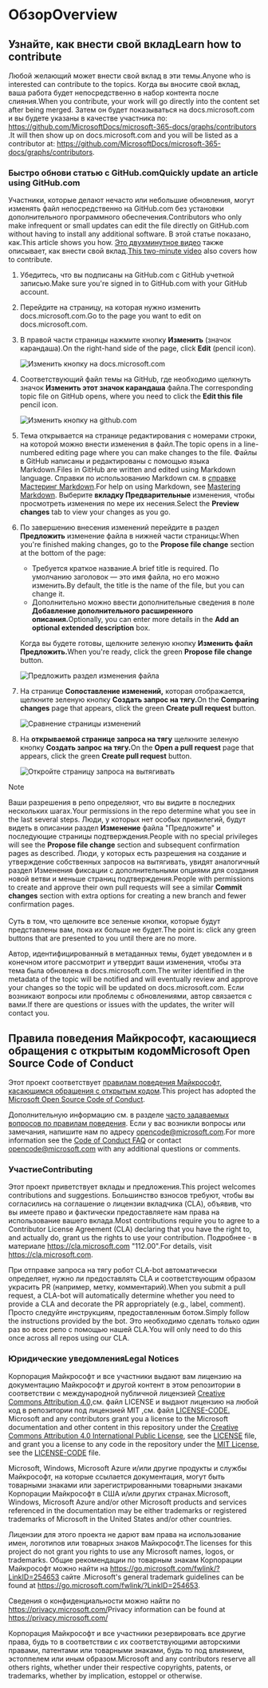 # <a name="overview"></a><span data-ttu-id="abfe0-101">Обзор</span><span class="sxs-lookup"><span data-stu-id="abfe0-101">Overview</span></span>

## <a name="learn-how-to-contribute"></a><span data-ttu-id="abfe0-102">Узнайте, как внести свой вклад</span><span class="sxs-lookup"><span data-stu-id="abfe0-102">Learn how to contribute</span></span>

<span data-ttu-id="abfe0-103">Любой желающий может внести свой вклад в эти темы.</span><span class="sxs-lookup"><span data-stu-id="abfe0-103">Anyone who is interested can contribute to the topics.</span></span> <span data-ttu-id="abfe0-104">Когда вы вносите свой вклад, ваша работа будет непосредственно в набор контента после слияния.</span><span class="sxs-lookup"><span data-stu-id="abfe0-104">When you contribute, your work will go directly into the content set after being merged.</span></span> <span data-ttu-id="abfe0-105">Затем он будет показываться на docs.microsoft.com и вы будете указаны в качестве участника по: <https://github.com/MicrosoftDocs/microsoft-365-docs/graphs/contributors> .</span><span class="sxs-lookup"><span data-stu-id="abfe0-105">It will then show up on docs.microsoft.com and you will be listed as a contributor at: <https://github.com/MicrosoftDocs/microsoft-365-docs/graphs/contributors>.</span></span>

### <a name="quickly-update-an-article-using-githubcom"></a><span data-ttu-id="abfe0-106">Быстро обнови статью с GitHub.com</span><span class="sxs-lookup"><span data-stu-id="abfe0-106">Quickly update an article using GitHub.com</span></span>

<span data-ttu-id="abfe0-107">Участники, которые делают нечасто или небольшие обновления, могут изменять файл непосредственно на GitHub.com без установки дополнительного программного обеспечения.</span><span class="sxs-lookup"><span data-stu-id="abfe0-107">Contributors who only make infrequent or small updates can edit the file directly on GitHub.com without having to install any additional software.</span></span> <span data-ttu-id="abfe0-108">В этой статье показано, как.</span><span class="sxs-lookup"><span data-stu-id="abfe0-108">This article shows you how.</span></span> <span data-ttu-id="abfe0-109">[Это двухминутное видео](https://www.microsoft.com/videoplayer/embed/RE1XQTG) также описывает, как внести свой вклад.</span><span class="sxs-lookup"><span data-stu-id="abfe0-109">[This two-minute video](https://www.microsoft.com/videoplayer/embed/RE1XQTG) also covers how to contribute.</span></span>

1. <span data-ttu-id="abfe0-110">Убедитесь, что вы подписаны на GitHub.com с GitHub учетной записью.</span><span class="sxs-lookup"><span data-stu-id="abfe0-110">Make sure you're signed in to GitHub.com with your GitHub account.</span></span>
2. <span data-ttu-id="abfe0-111">Перейдите на страницу, на которая нужно изменить docs.microsoft.com.</span><span class="sxs-lookup"><span data-stu-id="abfe0-111">Go to the page you want to edit on docs.microsoft.com.</span></span>
3. <span data-ttu-id="abfe0-112">В правой части страницы нажмите кнопку **Изменить** (значок карандаша).</span><span class="sxs-lookup"><span data-stu-id="abfe0-112">On the right-hand side of the page, click **Edit** (pencil icon).</span></span>

   ![Изменить кнопку на docs.microsoft.com](microsoft-365/media/quick-update-edit.png)

4. <span data-ttu-id="abfe0-114">Соответствующий файл темы на GitHub, где необходимо щелкнуть значок **Изменить этот значок карандаша** файла.</span><span class="sxs-lookup"><span data-stu-id="abfe0-114">The corresponding topic file on GitHub opens, where you need to click the **Edit this file** pencil icon.</span></span>

   ![Изменить кнопку на github.com](microsoft-365/media/quick-update-github.png)

5. <span data-ttu-id="abfe0-116">Тема открывается на странице редактирования с номерами строки, на которой можно внести изменения в файл.</span><span class="sxs-lookup"><span data-stu-id="abfe0-116">The topic opens in a line-numbered editing page where you can make changes to the file.</span></span> <span data-ttu-id="abfe0-117">Файлы в GitHub написаны и редактированы с помощью языка Markdown.</span><span class="sxs-lookup"><span data-stu-id="abfe0-117">Files in GitHub are written and edited using Markdown language.</span></span> <span data-ttu-id="abfe0-118">Справки по использованию Markdown см. в [справке Мастеринг Markdown](https://guides.github.com/features/mastering-markdown/).</span><span class="sxs-lookup"><span data-stu-id="abfe0-118">For help on using Markdown, see [Mastering Markdown](https://guides.github.com/features/mastering-markdown/).</span></span> <span data-ttu-id="abfe0-119">Выберите **вкладку Предварительные** изменения, чтобы просмотреть изменения по мере их несения.</span><span class="sxs-lookup"><span data-stu-id="abfe0-119">Select the **Preview changes** tab to view your changes as you go.</span></span>

6. <span data-ttu-id="abfe0-120">По завершению внесения изменений перейдите в раздел **Предложить** изменение файла в нижней части страницы:</span><span class="sxs-lookup"><span data-stu-id="abfe0-120">When you're finished making changes, go to the **Propose file change** section at the bottom of the page:</span></span>

   - <span data-ttu-id="abfe0-121">Требуется краткое название.</span><span class="sxs-lookup"><span data-stu-id="abfe0-121">A brief title is required.</span></span> <span data-ttu-id="abfe0-122">По умолчанию заголовок — это имя файла, но его можно изменить.</span><span class="sxs-lookup"><span data-stu-id="abfe0-122">By default, the title is the name of the file, but you can change it.</span></span>
   - <span data-ttu-id="abfe0-123">Дополнительно можно ввести дополнительные сведения в поле **Добавление дополнительного расширенного описания.**</span><span class="sxs-lookup"><span data-stu-id="abfe0-123">Optionally, you can enter more details in the **Add an optional extended description** box.</span></span>

   <span data-ttu-id="abfe0-124">Когда вы будете готовы, щелкните зеленую кнопку **Изменить файл Предложить.**</span><span class="sxs-lookup"><span data-stu-id="abfe0-124">When you're ready, click the green **Propose file change** button.</span></span>

   ![Предложить раздел изменения файла](microsoft-365/media/propose-file-change.png)

7. <span data-ttu-id="abfe0-126">На странице **Сопоставление изменений,** которая отображается, щелкните зеленую кнопку **Создать запрос на тягу.**</span><span class="sxs-lookup"><span data-stu-id="abfe0-126">On the **Comparing changes** page that appears, click the green **Create pull request** button.</span></span>

   ![Сравнение страницы изменений](microsoft-365/media/comparing-changes-page.png)

8. <span data-ttu-id="abfe0-128">На **открываемой странице запроса на тягу** щелкните зеленую кнопку **Создать запрос на тягу.**</span><span class="sxs-lookup"><span data-stu-id="abfe0-128">On the **Open a pull request** page that appears, click the green **Create pull request** button.</span></span>

   ![Откройте страницу запроса на вытягивать](microsoft-365/media/open-a-pull-request-page.png)

> [!NOTE]
> <span data-ttu-id="abfe0-130">Ваши разрешения в репо определяют, что вы видите в последних нескольких шагах.</span><span class="sxs-lookup"><span data-stu-id="abfe0-130">Your permissions in the repo determine what you see in the last several steps.</span></span> <span data-ttu-id="abfe0-131">Люди, у которых нет особых привилегий, будут видеть в описании раздел **Изменение** файла "Предложите" и последующие страницы подтверждения.</span><span class="sxs-lookup"><span data-stu-id="abfe0-131">People with no special privileges will see the **Propose file change** section and subsequent confirmation pages as described.</span></span> <span data-ttu-id="abfe0-132">Люди, у которых есть разрешения на создание и  утверждение собственных запросов на вытягивать, увидят аналогичный раздел Изменения фиксации с дополнительными опциями для создания новой ветви и меньше страниц подтверждения.</span><span class="sxs-lookup"><span data-stu-id="abfe0-132">People with permissions to create and approve their own pull requests will see a similar **Commit changes** section with extra options for creating a new branch and fewer confirmation pages.</span></span><br/><br/><span data-ttu-id="abfe0-133">Суть в том, что щелкните все зеленые кнопки, которые будут представлены вам, пока их больше не будет.</span><span class="sxs-lookup"><span data-stu-id="abfe0-133">The point is: click any green buttons that are presented to you until there are no more.</span></span>

<span data-ttu-id="abfe0-134">Автор, идентифицированный в метаданных темы, будет уведомлен и в конечном итоге рассмотрит и утвердит ваши изменения, чтобы эта тема была обновлена в docs.microsoft.com.</span><span class="sxs-lookup"><span data-stu-id="abfe0-134">The writer identified in the metadata of the topic will be notified and will eventually review and approve your changes so the topic will be updated on docs.microsoft.com.</span></span> <span data-ttu-id="abfe0-135">Если возникают вопросы или проблемы с обновлениями, автор связается с вами.</span><span class="sxs-lookup"><span data-stu-id="abfe0-135">If there are questions or issues with the updates, the writer will contact you.</span></span>

## <a name="microsoft-open-source-code-of-conduct"></a><span data-ttu-id="abfe0-136">Правила поведения Майкрософт, касающиеся обращения с открытым кодом</span><span class="sxs-lookup"><span data-stu-id="abfe0-136">Microsoft Open Source Code of Conduct</span></span>

<span data-ttu-id="abfe0-137">Этот проект соответствует [правилам поведения Майкрософт, касающимся обращения с открытым кодом](https://opensource.microsoft.com/codeofconduct/).</span><span class="sxs-lookup"><span data-stu-id="abfe0-137">This project has adopted the [Microsoft Open Source Code of Conduct](https://opensource.microsoft.com/codeofconduct/).</span></span>

<span data-ttu-id="abfe0-138">Дополнительную информацию см. в разделе [часто задаваемых вопросов по правилам поведения](https://opensource.microsoft.com/codeofconduct/faq/). Если у вас возникли вопросы или замечания, напишите нам по адресу [opencode@microsoft.com](mailto:opencode@microsoft.com).</span><span class="sxs-lookup"><span data-stu-id="abfe0-138">For more information see the [Code of Conduct FAQ](https://opensource.microsoft.com/codeofconduct/faq/) or contact [opencode@microsoft.com](mailto:opencode@microsoft.com) with any additional questions or comments.</span></span>

### <a name="contributing"></a><span data-ttu-id="abfe0-139">Участие</span><span class="sxs-lookup"><span data-stu-id="abfe0-139">Contributing</span></span>

<span data-ttu-id="abfe0-140">Этот проект приветствует вклады и предложения.</span><span class="sxs-lookup"><span data-stu-id="abfe0-140">This project welcomes contributions and suggestions.</span></span>  <span data-ttu-id="abfe0-141">Большинство взносов требуют, чтобы вы согласились на соглашение о лицензии вкладчика (CLA), объявив, что вы имеете право и фактически предоставляете нам права на использование вашего вклада.</span><span class="sxs-lookup"><span data-stu-id="abfe0-141">Most contributions require you to agree to a Contributor License Agreement (CLA) declaring that you have the right to, and actually do, grant us the rights to use your contribution.</span></span> <span data-ttu-id="abfe0-142">Подробнее - в материале <https://cla.microsoft.com> "112.00".</span><span class="sxs-lookup"><span data-stu-id="abfe0-142">For details, visit <https://cla.microsoft.com>.</span></span>

<span data-ttu-id="abfe0-143">При отправке запроса на тягу робот CLA-bot автоматически определяет, нужно ли предоставлять CLA и соответствующим образом украсить PR (например, метку, комментарий).</span><span class="sxs-lookup"><span data-stu-id="abfe0-143">When you submit a pull request, a CLA-bot will automatically determine whether you need to provide a CLA and decorate the PR appropriately (e.g., label, comment).</span></span> <span data-ttu-id="abfe0-144">Просто следуйте инструкциям, предоставленным ботом.</span><span class="sxs-lookup"><span data-stu-id="abfe0-144">Simply follow the instructions provided by the bot.</span></span> <span data-ttu-id="abfe0-145">Это необходимо сделать только один раз во всех репо с помощью нашей CLA.</span><span class="sxs-lookup"><span data-stu-id="abfe0-145">You will only need to do this once across all repos using our CLA.</span></span>

### <a name="legal-notices"></a><span data-ttu-id="abfe0-146">Юридические уведомления</span><span class="sxs-lookup"><span data-stu-id="abfe0-146">Legal Notices</span></span>

<span data-ttu-id="abfe0-147">Корпорация Майкрософт и все участники выдают вам лицензию на документацию Майкрософт и другой контент в этом репозитории в соответствии с международной публичной лицензией [Creative Commons Attribution 4.0,](https://creativecommons.org/licenses/by/4.0/legalcode)см. файл LICENSE и выдают лицензию на любой код в репозитории под лицензией MIT [,](https://opensource.org/licenses/MIT)см. файл [LICENSE-CODE.](LICENSE-CODE) [](LICENSE)</span><span class="sxs-lookup"><span data-stu-id="abfe0-147">Microsoft and any contributors grant you a license to the Microsoft documentation and other content in this repository under the [Creative Commons Attribution 4.0 International Public License](https://creativecommons.org/licenses/by/4.0/legalcode), see the [LICENSE](LICENSE) file, and grant you a license to any code in the repository under the [MIT License](https://opensource.org/licenses/MIT), see the [LICENSE-CODE](LICENSE-CODE) file.</span></span>

<span data-ttu-id="abfe0-148">Microsoft, Windows, Microsoft Azure и/или другие продукты и службы Майкрософт, на которые ссылается документация, могут быть товарными знаками или зарегистрированными товарными знаками Корпорации Майкрософт в США и/или других странах.</span><span class="sxs-lookup"><span data-stu-id="abfe0-148">Microsoft, Windows, Microsoft Azure and/or other Microsoft products and services referenced in the documentation may be either trademarks or registered trademarks of Microsoft in the United States and/or other countries.</span></span>

<span data-ttu-id="abfe0-149">Лицензии для этого проекта не дарют вам права на использование имен, логотипов или товарных знаков Майкрософт.</span><span class="sxs-lookup"><span data-stu-id="abfe0-149">The licenses for this project do not grant you rights to use any Microsoft names, logos, or trademarks.</span></span> <span data-ttu-id="abfe0-150">Общие рекомендации по товарным знакам Корпорации Майкрософт можно найти на <https://go.microsoft.com/fwlink/?LinkID=254653> сайте .</span><span class="sxs-lookup"><span data-stu-id="abfe0-150">Microsoft's general trademark guidelines can be found at <https://go.microsoft.com/fwlink/?LinkID=254653>.</span></span>

<span data-ttu-id="abfe0-151">Сведения о конфиденциальности можно найти по <https://privacy.microsoft.com/></span><span class="sxs-lookup"><span data-stu-id="abfe0-151">Privacy information can be found at <https://privacy.microsoft.com/></span></span>

<span data-ttu-id="abfe0-152">Корпорация Майкрософт и все участники резервировать все другие права, будь то в соответствии с их соответствующими авторскими правами, патентами или товарными знаками, будь то под влиянием, эстоппелем или иным образом.</span><span class="sxs-lookup"><span data-stu-id="abfe0-152">Microsoft and any contributors reserve all others rights, whether under their respective copyrights, patents, or trademarks, whether by implication, estoppel or otherwise.</span></span>
